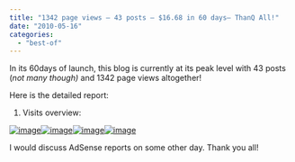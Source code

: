 ```yaml
---
title: "1342 page views – 43 posts – $16.68 in 60 days– ThanQ All!"
date: "2010-05-16"
categories: 
  - "best-of"
---
```


In its 60days of launch, this blog is currently at its peak level with 43 posts (_not many though)_ and 1342 page views altogether!

Here is the detailed report:

1) Visits overview:

[![image](images/image%5B31%5D.png "image")![image](images/image%5B32%5D.png "image")![image](images/image%5B33%5D.png "image")![image](http://lh6.ggpht.com/_40bmzDo_mBs/S-76NDWXGiI/AAAAAAAABNM/RDBM_AXIzyQ/image_thumb%5B23%5D.png?imgmax=800 "image")](http://lh4.ggpht.com/_40bmzDo_mBs/S-76E6AOSMI/AAAAAAAABMw/oixP0gEKAR8/s1600-h/image%5B30%5D.png)

I would discuss AdSense reports on some other day. Thank you all!
